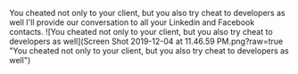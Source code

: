 You cheated not only to your client, but you also try cheat to developers as well
I'll provide our conversation to all your Linkedin and Facebook contacts.
![You cheated not only to your client, but you also try cheat to developers as well](Screen Shot 2019-12-04 at 11.46.59 PM.png?raw=true "You cheated not only to your client, but you also try cheat to developers as well")